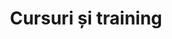 ---
title: "Cursuri și training"
image: "/cursuri-si-training.jpg"
category: Cursuri și training
layout: category
tag: "Sănătate și recreere"
---